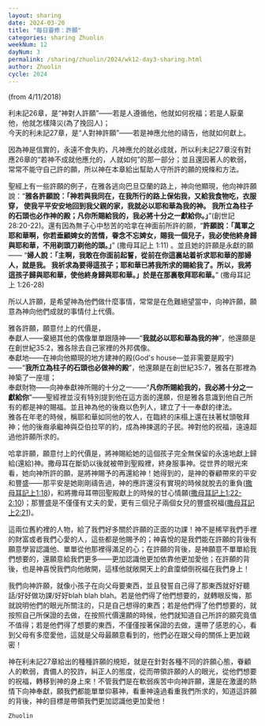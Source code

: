 ```yaml
---
layout: sharing
date: 2024-03-20
title: "每日靈修：許願"
categories: sharing Zhuolin
weekNum: 12
dayNum: 3
permalink: /sharing/zhuolin/2024/wk12-day3-sharing.html
author: Zhuolin
cycle: 2024
---
```

(from 4/11/2018)

利未記26章，是“神對人許願”——若是人遵循他，他就如何祝福；若是人厭棄他，他就怎樣降災(為了挽回人)；  
今天的利未記27章，是“人對神許願”——若是神應允他的禱告，他就如何獻上。  

因為神是信實的，永遠不會失約，凡神應允的就必成就，所以利未記27章沒有對應26章的“若神不成就他應允的，人就如何”的那一部分；並且還因著人的軟弱，常常不能守自己許的願，所以神在本章給出幫助人守所許的願的規條和方法。  

聖經上有一些許願的例子，在雅各逃向巴旦亞蘭的路上，神向他顯現，他向神許願說：“**雅各許願說：「神若與我同在，在我所行的路上保佑我，又給我食物吃，衣服穿， 使我平平安安地回到我父親的家，我就必以耶和華為我的神。 我所立為柱子的石頭也必作神的殿；凡你所賜給我的，我必將十分之一獻給你。」**”(創世記 28:20-22)。還有因為無子心中愁苦的哈拿在神面前所許的願，“**許願說：「萬軍之耶和華啊，你若垂顧婢女的苦情，眷念不忘婢女，賜我一個兒子，我必使他終身歸與耶和華，不用剃頭刀剃他的頭。」**” (撒母耳記上 1:11) 。並且她的許願是永獻的願——  “**婦人說：「主啊，我敢在你面前起誓，從前在你這裏站着祈求耶和華的那婦人，就是我。 我祈求為要得這孩子；耶和華已將我所求的賜給我了。所以，我將這孩子歸與耶和華，使他終身歸與耶和華。」於是在那裏敬拜耶和華。**” (撒母耳記上 1:26-28)  

所以人許願，是希望神為他們做什麼事情，常常是在危難絕望當中，向神許願，願意為神向他們成就的事情付上代價。  

雅各許願，願意付上的代價是，  
奉獻人——棄絕其他的偶像單單跟隨神——“**我就必以耶和華為我的神**”，他還願是在創世紀35:2，雅各除去自己家裡的外邦偶像。  
奉獻地——在神向他顯現的地方建神的殿(God's house—並非需要是殿宇)——“**我所立為柱子的石頭也必做神的殿**”，他還願是在創世紀35:7，雅各在那裡為神築了一座壇；  
奉獻財物——向神奉獻神所賜的十分之一——“**凡你所賜給我的，我必將十分之一獻給你**”——聖經裡並沒有特別提到他在這方面的還願，但是雅各意識到他自己所有的都是神的賜福。並且神為他的後裔以色列人，建立了十一奉獻的律法。  
雅各在年老的時候，稱耶和華如同他的牧人，在臨終的床榻上還在扶著杖頭敬拜神；他的後裔承繼神與亞伯拉罕的約，成為神揀選的子民。神對他的祝福，遠遠超過他許願所求的。  

哈拿許願，願意付上的代價是，將神賜給她的這個孩子完全無保留的永遠地獻上歸給(還給)神。撒母耳在斷奶以後就被帶到聖殿裡，終身服事神。從世界的眼光來看，她向神所許的願，是將神賜予的再還給神！她得到的，是神的眷顧帶來的平安和豐盛——那平安是她剛剛禱告過，神的應許還沒有實現的時候就脫去的重負([撒母耳記上1:18](https://www.biblegateway.com/quicksearch/?quicksearch=撒母耳記上1%3A18&qs_version=CUVMPT))，和將撒母耳帶回聖殿獻上的時候的甘心情願([撒母耳記上1:22-2:10](https://www.biblegateway.com/quicksearch/?quicksearch=撒母耳記上1%3A22-2%3A10&qs_version=CUVMPT))；那豐盛是不僅僅有丈夫的愛，更有三個兒子兩個女兒的豐盛祝福([撒母耳記上2:21](https://www.biblegateway.com/quicksearch/?quicksearch=撒母耳記上2%3A21&qs_version=CUVMPT))。  

這兩位舊約裡的人物，給了我們好多關於許願的正面的功課！神不是稀罕我們手裡的財富或者我們心愛的人，這些都是他賜予的；神喜悅的是我們能在許願的背後有願意學習認識他、單單從他那裡得滿足的心；在許願的背後，是神願意不單單給我們想要的，還願意給我們更多——更加認識他更加依靠他更加愛他；在許願的背後，也是神喜悅我們向他敞開，這樣他就敞開天上的倉廩傾倒祝福在我們身上！  

我們向神許願，就像小孩子在向父母要東西，並且發誓自己得了那東西就好好聽話/好好做功課/好好blah blah blah。若是他們得了他們想要的，就轉眼反悔，那就說明他們的眼光所關注的，只是自己想得的東西；若是他們得了他們想要的，就按照自己所保證的去做，在按照代價還願的時候，他們就知道自己所許的願究竟值不值得；若是他們得了想要的東西，不僅僅按著保證的去做，還帶了感恩的心，看到父母有多麼愛他，這就是父母最願意看到的，他們必在跟父母的關係上更加親密！  

神在利未記27章給出的種種許願的規矩，就是在針對各種不同的許願心態，眷顧人的軟弱，責備人的狡詐，糾正人的態度，從而帶領許願的人的眼光，從他們想要的祝福，轉移到神的身上來！不管我們是在軟弱疾苦中向神許願，還是在激盪的熱情下向神奉獻，願我們都能單單仰慕神，看重神遠過看重我們所求的，知道這許願的背後，神的目標是帶領我們更加認識他更加愛他！  

`Zhuolin`  


